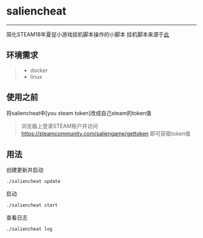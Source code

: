 # saliencheat
------
简化STEAM18年夏促小游戏挂机脚本操作的小脚本
挂机脚本来源于[此](https://github.com/SteamDatabase/SalienCheat)

## 环境需求
> * docker
> * linux

## 使用之前
将saliencheat中[you steam token]改成自己steam的token值
> 浏览器上登录STEAM账户并访问 https://steamcommunity.com/saliengame/gettoken 即可获取token值

## 用法
创建更新并启动
```bash
./saliencheat update
```
启动
```bash
./saliencheat start
```
查看日志
```bash
./saliencheat log
```
